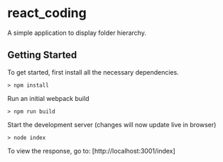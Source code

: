 # react_coding
A simple application to display folder hierarchy.

## Getting Started

To get started, first install all the necessary dependencies.
```
> npm install
```

Run an initial webpack build
```
> npm run build
```

Start the development server (changes will now update live in browser)
```
> node index
```

To view the response, go to: [http://localhost:3001/index]

